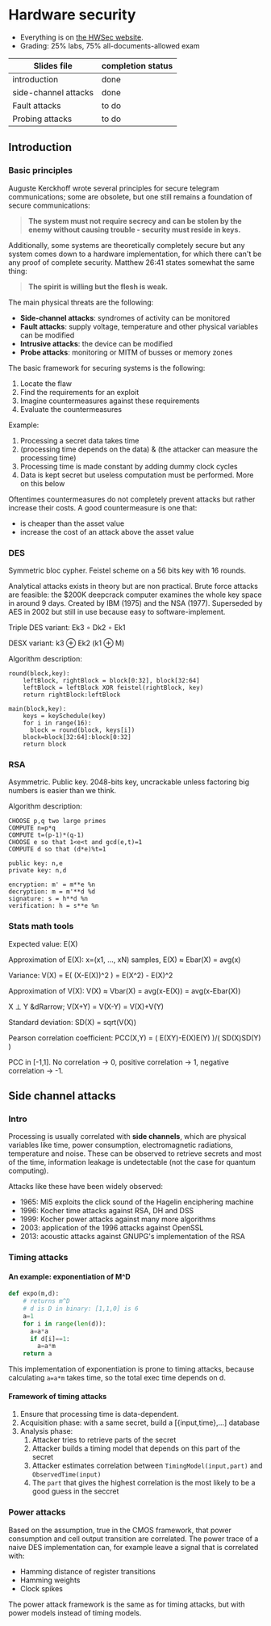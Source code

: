 # Hardware security

* Everything is on [the HWSec website](http://soc.eurecom.fr/HWSec/).
* Grading: 25% labs, 75% all-documents-allowed exam

| Slides file | completion status |
| --- | --- |
| introduction | done |
| side-channel attacks | done |
| Fault attacks | to do |
| Probing attacks | to do |

## Introduction

### Basic principles

Auguste Kerckhoff wrote several principles for secure telegram communications; some are obsolete, but one still remains a foundation of secure communications:

> **The system must not require secrecy and can be stolen by the enemy without causing trouble - security must reside in keys.**

Additionally, some systems are theoretically completely secure but any system comes down to a hardware implementation, for which there can't be any proof of complete security. Matthew 26:41 states somewhat the same thing:

> **The spirit is willing but the flesh is weak.**

The main physical threats are the following:

* **Side-channel attacks**: syndromes of activity can be monitored
* **Fault attacks**: supply voltage, temperature and other physical variables can be modified
* **Intrusive attacks**: the device can be modified
* **Probe attacks**: monitoring or MITM of busses or memory zones

The basic framework for securing systems is the following:

1. Locate the flaw
2. Find the requirements for an exploit
3. Imagine countermeasures against these requirements
4. Evaluate the countermeasures

Example:

1. Processing a secret data takes time
2. (processing time depends on the data) & (the attacker can measure the processing time)
3. Processing time is made constant by adding dummy clock cycles
4. Data is kept secret but useless computation must be performed. More on this below

Oftentimes countermeasures do not completely prevent attacks but rather increase their costs. A good countermeasure is one that:

* is cheaper than the asset value
* increase the cost of an attack above the asset value

### DES

Symmetric bloc cypher. Feistel scheme on a 56 bits key with 16 rounds.

Analytical attacks exists in theory but are non practical. Brute force attacks are feasible: the $200K deepcrack computer examines the whole key space in around 9 days. Created by IBM (1975) and the NSA (1977). Superseded by AES in 2002 but still in use because easy to software-implement.

Triple DES variant: Ek3 &#8728; Dk2 &#8728; Ek1

DESX variant: k3 &oplus; Ek2 (k1 &oplus; M)

Algorithm description:

```
round(block,key):
	leftBlock, rightBlock = block[0:32], block[32:64]
	leftBlock = leftBlock XOR feistel(rightBlock, key)
	return rightBlock:leftBlock

main(block,key):
	keys = keySchedule(key)
	for i in range(16):
	  block = round(block, keys[i])
	block=block[32:64]:block[0:32]
	return block
```

### RSA

Asymmetric. Public key. 2048-bits key, uncrackable unless factoring big numbers is easier than we think. 

Algorithm description:

```
CHOOSE p,q two large primes
COMPUTE n=p*q
COMPUTE t=(p-1)*(q-1)
CHOOSE e so that 1<e<t and gcd(e,t)=1
COMPUTE d so that (d*e)%t=1

public key: n,e
private key: n,d

encryption: m' = m**e %n
decryption: m = m'**d %d
signature: s = h**d %n
verification: h = s**e %n
```

### Stats math tools

Expected value: E(X)

Approximation of E(X): x=(x1, ..., xN) samples, E(X) &approx; Ebar(X) = avg(x)

Variance: V(X) = E( (X-E(X))^2 ) = E(X^2) - E(X)^2

Approximation of V(X): V(X) &approx; Vbar(X) = avg(x-E(X)) = avg(x-Ebar(X))

X &perp; Y &dRarrow; V(X+Y) = V(X-Y) = V(X)+V(Y)

Standard deviation: SD(X) = sqrt(V(X))

Pearson correlation coefficient: PCC(X,Y) = ( E(XY)-E(X)E(Y) )/( SD(X)SD(Y) )

PCC in [-1,1]. No correlation -> 0, positive correlation -> 1, negative correlation -> -1.



## Side channel attacks

### Intro

Processing is usually correlated with **side channels**, which are physical variables like time, power consumption, electromagnetic radiations, temperature and noise. These can be observed to retrieve secrets and most of the time, information leakage is undetectable (not the case for quantum computing).

Attacks like these have been widely observed:

* 1965: MI5 exploits the click sound of the Hagelin enciphering machine
* 1996: Kocher time attacks against RSA, DH and DSS
* 1999: Kocher power attacks against many more algorithms
* 2003: application of the 1996 attacks against OpenSSL
* 2013: acoustic attacks against GNUPG's implementation of the RSA

### Timing attacks

#### An example: exponentiation of M^D

```python
def expo(m,d):
	# returns m^D
	# d is D in binary: [1,1,0] is 6
	a=1
	for i in range(len(d)):
	  a=a*a
	  if d[i]==1:
	    a=a*m
	return a
```

This implementation of exponentiation is prone to timing attacks, because calculating `a=a*m` takes time, so the total exec time depends on d.

#### Framework of timing attacks

1. Ensure that processing time is data-dependent.
2. Acquisition phase: with a same secret, build a [{input,time},...] database
3. Analysis phase:
	1. Attacker tries to retrieve parts of the secret
	2. Attacker builds a timing model that depends on this part of the secret
	3. Attacker estimates correlation between `TimingModel(input,part)` and `ObservedTime(input)`
	4. The `part` that gives the highest correlation is the most likely to be a good guess in the seccret

### Power attacks

Based on the assumption, true in the CMOS framework, that power consumption and cell output transition are correlated. The power trace of a naive DES implementation can, for example leave a signal that is correlated with:

* Hamming distance of register transitions
* Hamming weights
* Clock spikes

The power attack framework is the same as for timing attacks, but with power models instead of timing models.





<!--

--- Notes on the power attack on DES ---

known ciphertext attack

[paper by Kocher](https://42xtjqm0qj0382ac91ye9exr-wpengine.netdna-ssl.com/wp-content/uploads/2015/08/DPA.pdf)

1. CT known
2. Back-compute with IP: L16:R16
3. Make a power model
4. Correlate a guess on the key and the power values
	1. Make assumptions on the key
	2. Put the model, the voltage value and the key together
	3. Take the best key
5. Thanks to the key, back-compute L15:R15
6. Reiterate untill L1:R1

The power model is based on the number of transitions: more transitions in the LR register = more power.

The PCC have to be computed between the # of transitions and the power transition vector. weird, right? actually we do a PCC between the # of transition and each of the scalar values of the power transition vector (PCC trace). A good guess gives a PCC trace that gives a high spike that is located at the time of the transition.

Note that in the lab, L16R16 are stored elsewhere, so the attack must be on L14R14->L15R15.
-->